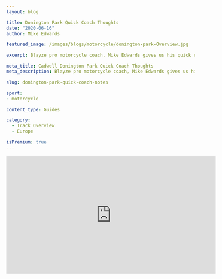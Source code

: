 ```yaml
---
layout: blog

title: Donington Park Quick Coach Thoughts
date: "2020-06-16"
author: Mike Edwards

featured_image: /images/blogs/motorcycle/donington-park-Overview.jpg

excerpt: Blayze pro motorcycle coach, Mike Edwards gives us his quick rundown on important notes for fast and safe laps around Donington Park.

meta_title: Cadwell Donington Park Quick Coach Thoughts
meta_description: Blayze pro motorcycle coach, Mike Edwards gives us his quick rundown on important notes for fast and safe laps around Donington Park.

slug: donington-park-quick-coach-notes

sport:
- motorcycle

content_type: Guides

category:
  - Track Overview
  - Europe

isPremium: true
---
```




<iframe title="Blog iFrame" width="560" height="315" src="https://www.youtube.com/embed/spMTTn71abo" frameborder="0" allow="accelerometer; autoplay; encrypted-media; gyroscope; picture-in-picture" allowfullscreen></iframe>

